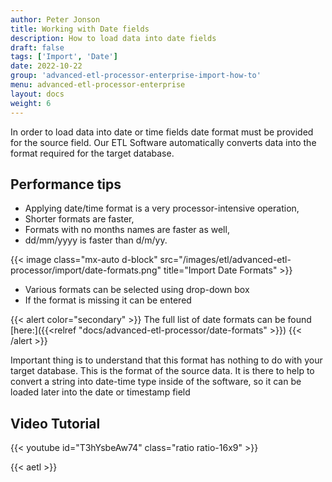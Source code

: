 ```yaml
---
author: Peter Jonson
title: Working with Date fields
description: How to load data into date fields
draft: false
tags: ['Import', 'Date']
date: 2022-10-22
group: 'advanced-etl-processor-enterprise-import-how-to'
menu: advanced-etl-processor-enterprise
layout: docs
weight: 6
---
```


In order to load data into date or time fields date format must be provided for the source field.
Our ETL Software automatically converts data into the format required for the target database.

## Performance tips

- Applying date/time format is a very processor-intensive operation,
- Shorter formats are faster,
- Formats with no months names are faster as well,
- dd/mm/yyyy is faster than d/m/yy.

{{< image class="mx-auto d-block"  src="/images/etl/advanced-etl-processor/import/date-formats.png" title="Import Date Formats" >}}

- Various formats can be selected using drop-down box
- If the format is missing it can be entered

{{< alert color="secondary" >}}
The full list of date formats can be found [here:]({{<relref "docs/advanced-etl-processor/date-formats" >}})
{{< /alert >}}

Important thing is to understand that this format has nothing to do with your target database.
This is the format of the source data. It is there to help to convert a string into date-time type
inside of the software, so it can be loaded later into the date or timestamp field

## Video Tutorial

{{< youtube id="T3hYsbeAw74" class="ratio ratio-16x9" >}}

{{< aetl >}}
